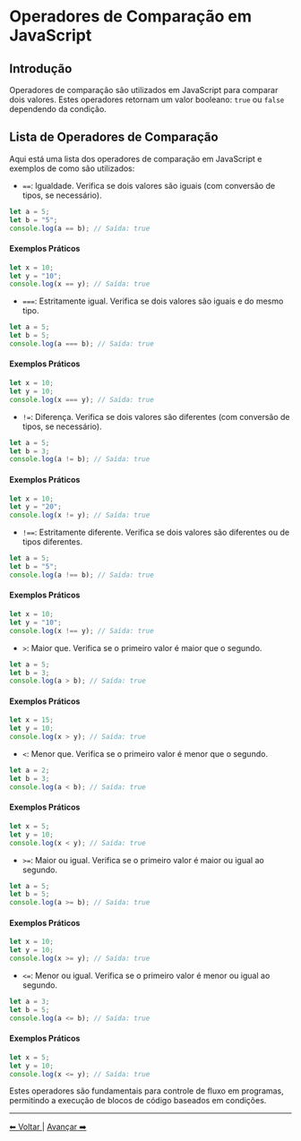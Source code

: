 # Operadores de Comparação em JavaScript

## Introdução

Operadores de comparação são utilizados em JavaScript para comparar dois valores. Estes operadores retornam um valor booleano: `true` ou `false` dependendo da condição.

## Lista de Operadores de Comparação

Aqui está uma lista dos operadores de comparação em JavaScript e exemplos de como são utilizados:

- `==`: Igualdade. Verifica se dois valores são iguais (com conversão de tipos, se necessário).

```javascript
let a = 5;
let b = "5";
console.log(a == b); // Saída: true
```

#### Exemplos Práticos

```javascript
let x = 10;
let y = "10";
console.log(x == y); // Saída: true
```

- `===`: Estritamente igual. Verifica se dois valores são iguais e do mesmo tipo.

```javascript
let a = 5;
let b = 5;
console.log(a === b); // Saída: true
```

#### Exemplos Práticos

```javascript
let x = 10;
let y = 10;
console.log(x === y); // Saída: true
```

- `!=`: Diferença. Verifica se dois valores são diferentes (com conversão de tipos, se necessário).

```javascript
let a = 5;
let b = 3;
console.log(a != b); // Saída: true
```

#### Exemplos Práticos

```javascript
let x = 10;
let y = "20";
console.log(x != y); // Saída: true
```

- `!==`: Estritamente diferente. Verifica se dois valores são diferentes ou de tipos diferentes.

```javascript
let a = 5;
let b = "5";
console.log(a !== b); // Saída: true
```

#### Exemplos Práticos

```javascript
let x = 10;
let y = "10";
console.log(x !== y); // Saída: true
```

- `>`: Maior que. Verifica se o primeiro valor é maior que o segundo.

```javascript
let a = 5;
let b = 3;
console.log(a > b); // Saída: true
```

#### Exemplos Práticos

```javascript
let x = 15;
let y = 10;
console.log(x > y); // Saída: true
```

- `<`: Menor que. Verifica se o primeiro valor é menor que o segundo.

```javascript
let a = 2;
let b = 3;
console.log(a < b); // Saída: true
```

#### Exemplos Práticos

```javascript
let x = 5;
let y = 10;
console.log(x < y); // Saída: true
```

- `>=`: Maior ou igual. Verifica se o primeiro valor é maior ou igual ao segundo.

```javascript
let a = 5;
let b = 5;
console.log(a >= b); // Saída: true
```

#### Exemplos Práticos

```javascript
let x = 10;
let y = 10;
console.log(x >= y); // Saída: true
```

- `<=`: Menor ou igual. Verifica se o primeiro valor é menor ou igual ao segundo.

```javascript
let a = 3;
let b = 5;
console.log(a <= b); // Saída: true
```

#### Exemplos Práticos

```javascript
let x = 5;
let y = 10;
console.log(x <= y); // Saída: true
```

Estes operadores são fundamentais para controle de fluxo em programas, permitindo a execução de blocos de código baseados em condições.

---

[⬅ Voltar ](cap2-02.md) | [Avançar ➡️](cap2-04.md)
